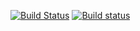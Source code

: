[![Build Status](https://travis-ci.org/jonathan-fugue/aws-bastion.svg?branch=master)](https://travis-ci.org/jonathan-fugue/aws-bastion) [![Build status](https://ci.appveyor.com/api/projects/status/hjk81t5xf8ldlq22/branch/master?svg=true)](https://ci.appveyor.com/project/jonathan-fugue/aws-bastion)

